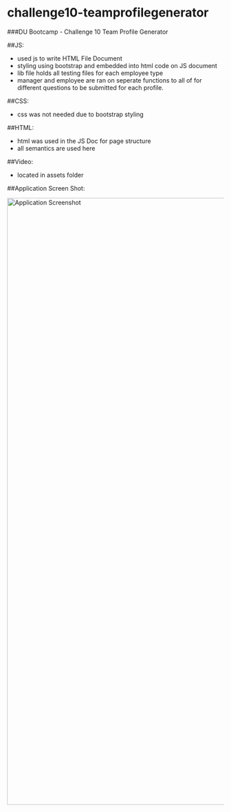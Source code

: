 # challenge10-teamprofilegenerator

###DU Bootcamp - Challenge 10 Team Profile Generator

##JS:
- used js to write HTML File Document
- styling using bootstrap and embedded into html code on JS document
- lib file holds all testing files for each employee type
- manager and employee are ran on seperate functions to all of for different questions to be submitted for each profile. 

##CSS:
- css was not needed due to bootstrap styling

##HTML:
- html was used in the JS Doc for page structure
- all semantics are used here

##Video:
- located in assets folder

##Application Screen Shot:

<img width="1411" alt="Application Screenshot" src="https://user-images.githubusercontent.com/59673032/187821123-9f7b03fe-8da4-4cb9-af86-81f7ae5dd60c.png">
